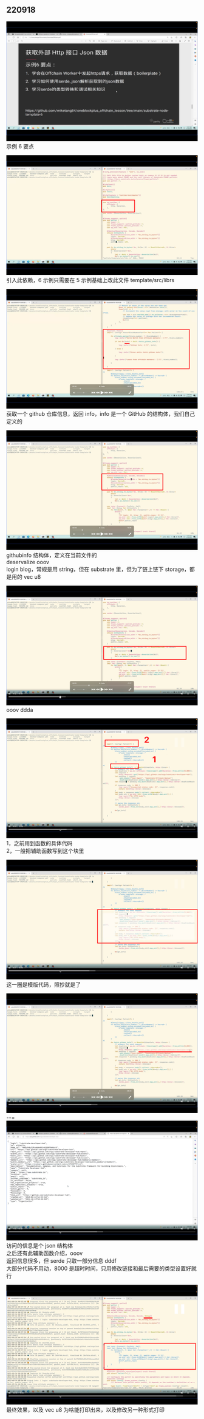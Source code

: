 ## 220918

![](./img/2022-09-18-11-31-49.png)  
示例 6 要点

![](./img/2022-09-18-11-34-14.png)  
引入此依赖，6 示例只需要在 5 示例基础上改此文件 template/src/librs

![](./img/2022-09-18-11-39-58.png)  
获取一个 github 仓库信息，返回 info，info 是一个 GitHub 的结构体，我们自己定义的

![](./img/2022-09-18-11-41-25.png)  
githubinfo 结构体，定义在当前文件的  
deservalize ooov  
login blog，常规是用 string，但在 substrate 里，但为了链上链下 storage，都是用的 vec u8

![](./img/2022-09-18-11-45-09.png)  
ooov ddda

![](./img/2022-09-18-13-27-24.png)
1，之前用到函数的具体代码  
2，一般把辅助函数写到这个块里

![](./img/2022-09-18-13-31-12.png)  
这一圈是模版代码，照抄就是了

![](./img/2022-09-18-13-32-18.png)  
--=  
![](./img/2022-09-18-13-32-55.png)  
访问的信息是个 json 结构体  
之后还有此辅助函数介绍，ooov  
返回信息很多，但 serde 只取一部分信息 dddf  
大部分代码不用动，8000 是超时时间，只用修改链接和最后需要的类型设置好就行

![](./img/2022-09-18-13-47-36.png)  
最终效果，以及 vec u8 为啥能打印出来，以及修改另一种形式打印
